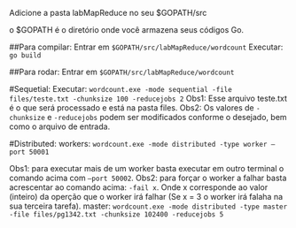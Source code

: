 Adicione a pasta labMapReduce no seu $GOPATH/src

o $GOPATH é o diretório onde você armazena seus códigos Go.

##Para compilar:
Entrar em ```$GOPATH/src/labMapReduce/wordcount```
Executar: ```go build```

##Para rodar:
Entrar em ```$GOPATH/src/labMapReduce/wordcount```

#Sequetial:
Executar: ```wordcount.exe -mode sequential -file files/teste.txt -chunksize 100 -reducejobs 2```
Obs1: Esse arquivo teste.txt é o que será processado e está na pasta files.
Obs2: Os valores de ```-chunksize``` e ```-reducejobs``` podem ser modificados conforme o desejado, bem como o arquivo de entrada.

#Distributed:
workers:
```wordcount.exe -mode distributed -type worker –port 50001```

Obs1: para executar mais de um worker basta executar em outro terminal o comando acima com ```–port 50002```.
Obs2: para forçar o worker a falhar basta acrescentar ao comando acima: ```-fail x```.
Onde x corresponde ao valor (inteiro) da operção que o worker irá falhar (Se x = 3 o worker irá falaha na sua terceira tarefa).
master:
```wordcount.exe -mode distributed -type master -file files/pg1342.txt -chunksize 102400 -reducejobs 5```

